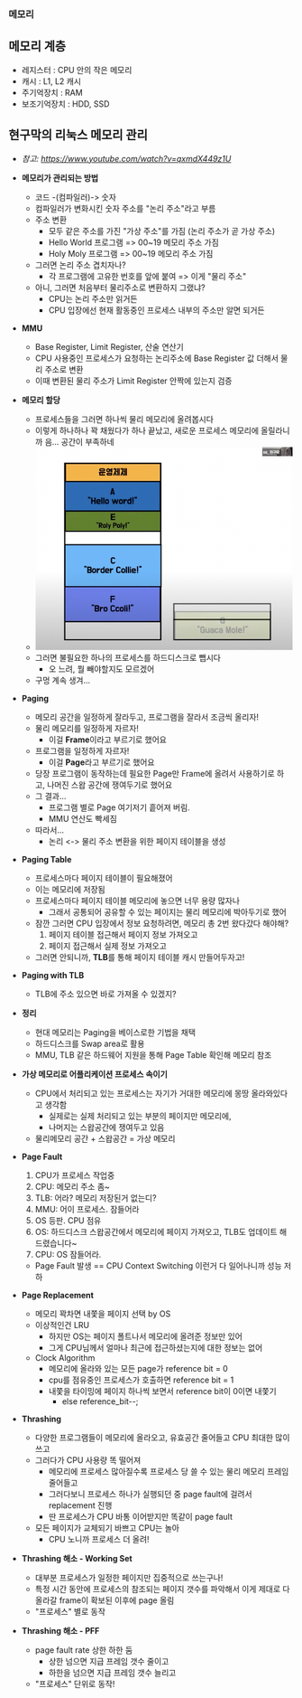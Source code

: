 ### 메모리

## 메모리 계층
- 레지스터 : CPU 안의 작은 메모리
- 캐시 : L1, L2 캐시
- 주기억장치 : RAM 
- 보조기억장치 : HDD, SSD

## 현구막의 리눅스 메모리 관리 
- *참고: https://www.youtube.com/watch?v=qxmdX449z1U*
- **메모리가 관리되는 방법**
  - 코드 -(컴파일러)-> 숫자
  - 컴파일러가 변화시킨 숫자 주소를 "논리 주소"라고 부름
  - 주소 변환
    - 모두 같은 주소를 가진 "가상 주소"를 가짐 (논리 주소가 곧 가상 주소)
    - Hello World 프로그램 => 00~19 메모리 주소 가짐
    - Holy Moly 프로그램 => 00~19 메모리 주소 가짐
  - 그러면 논리 주소 겹치자나? 
    - 각 프로그램에 고유한 번호를 앞에 붙여 => 이게 "물리 주소"
  - 아니, 그러면 처음부터 물리주소로 변환하지 그랬냐? 
    - CPU는 논리 주소만 읽거든
    - CPU 입장에선 현재 활동중인 프로세스 내부의 주소만 알면 되거든

- **MMU**
  - Base Register, Limit Register, 산술 연산기
  - CPU 사용중인 프로세스가 요청하는 논리주소에 Base Register 값 더해서 물리 주소로 변환
  - 이때 변환된 물리 주소가 Limit Register 안짝에 있는지 검증

- **메모리 할당**
  - 프로세스들을 그러면 하나씩 물리 메모리에 올려봅시다
  - 이렇게 하나하나 꽉 채웠다가 하나 끝났고, 새로운 프로세스 메모리에 올릴라니까 음... 공간이 부족하네
  - ![](../images/memory-lack.png)
  - 그러면 불필요한 하나의 프로세스를 하드디스크로 뺍시다 
    - 오 느려, 뭘 빼야할지도 모르겠어
  - 구멍 계속 생겨...

- **Paging**
  - 메모리 공간을 일정하게 잘라두고, 프로그램을 잘라서 조금씩 올리자!
  - 물리 메모리를 일정하게 자르자!
    - 이걸 **Frame**이라고 부르기로 했어요
  - 프로그램을 일정하게 자르자!
    - 이걸 **Page**라고 부르기로 했어요
  - 당장 프로그램이 동작하는데 필요한 Page만 Frame에 올려서 사용하기로 하고, 나머진 스왑 공간에 쟁여두기로 했어요
  - 그 결과...
    - 프로그램 별로 Page 여기저기 흩어져 버림. 
    - MMU 연산도 빡세짐
  - 따라서...
    - 논리 <-> 물리 주소 변환을 위한 페이지 테이블을 생성

- **Paging Table**
  - 프로세스마다 페이지 테이블이 필요해졌어
  - 이는 메모리에 저장됨
  - 프로세스마다 페이지 테이블 메모리에 놓으면 너무 용량 많자나
    - 그래서 공통되어 공유할 수 있는 페이지는 물리 메모리에 박아두기로 했어
  - 잠깐 그러면 CPU 입장에서 정보 요청하려면, 메모리 총 2번 왔다갔다 해야해?
    1. 페이지 테이블 접근해서 페이지 정보 가져오고
    2. 페이지 접근해서 실제 정보 가져오고
  - 그러면 안되니까, **TLB**를 통해 페이지 테이블 캐시 만들어두자고!

- **Paging with TLB**
  - TLB에 주소 있으면 바로 가져올 수 있겠지?

- **정리**
  - 현대 메모리는 Paging을 베이스로한 기법을 채택
  - 하드디스크를 Swap area로 활용
  - MMU, TLB 같은 하드웨어 지원을 통해 Page Table 확인해 메모리 참조

- **가상 메모리로 어플리케이션 프로세스 속이기**
  - CPU에서 처리되고 있는 프로세스는 자기가 거대한 메모리에 몽땅 올라와있다고 생각함
    - 실제로는 실제 처리되고 있는 부분의 페이지만 메모리에, 
    - 나머지는 스왑공간에 쟁여두고 있음
  - 물리메모리 공간 + 스왑공간 = 가상 메모리 

- **Page Fault**
  1. CPU가 프로세스 작업중
  2. CPU: 메모리 주소 좀~
  3. TLB: 어라? 메모리 저장된거 없는디?
  4. MMU: 어이 프로세스. 잠들어라
  5. OS 등판. CPU 점유
  6. OS: 하드디스크 스왑공간에서 메모리에 페이지 가져오고, TLB도 업데이트 해드렸습니다~
  7. CPU: OS 잠들어라. 
  - Page Fault 발생 == CPU Context Switching 이런거 다 일어나니까 성능 저하

- **Page Replacement**
  - 메모리 꽉차면 내쫓을 페이지 선택 by OS
  - 이상적인건 LRU
    - 하지만 OS는 페이지 폴트나서 메모리에 올려준 정보만 있어
    - 그게 CPU님께서 얼마나 최근에 접근하셨는지에 대한 정보는 없어
  - Clock Algorithm
    - 메모리에 올라와 있는 모든 page가 reference bit = 0
    - cpu를 점유중인 프로세스가 호출하면 reference bit = 1
    - 내쫓을 타이밍에 페이지 하나씩 보면서 reference bit이 0이면 내쫓기
      - else reference_bit--;

- **Thrashing**
  - 다양한 프로그램들이 메모리에 올라오고, 유효공간 줄어들고 CPU 최대한 많이 쓰고
  - 그러다가 CPU 사용량 똑 떨어져
    - 메모리에 프로세스 많아질수록 프로세스 당 쓸 수 있는 물리 메모리 프레임 줄어들고
    - 그러다보니 프로세스 하나가 실행되던 중 page fault에 걸려서 replacement 진행
    - 딴 프로세스가 CPU 바통 이어받지만 똑같이 page fault
  - 모든 페이지가 교체되기 바쁘고 CPU는 놀아
    - CPU 노니까 프로세스 더 올려!

- **Thrashing 해소 - Working Set**
  - 대부분 프로세스가 일정한 페이지만 집중적으로 쓰는구나!
  - 특정 시간 동안에 프로세스의 참조되는 페이지 갯수를 파악해서 이게 제대로 다 올라갈 frame이 확보된 이후에 page 올림
  - "프로세스" 별로 동작

- **Thrashing 해소 - PFF**
  - page fault rate 상한 하한 둠
    - 상한 넘으면 지급 프레임 갯수 줄이고
    - 하한을 넘으면 지급 프레임 갯수 늘리고
  - "프로세스" 단위로 동작!
